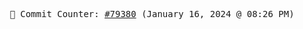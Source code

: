 <p align="center">
    <samp>
        📮 Commit Counter: <a href="https://github.com/Javascript-void0/Javascript-void0/commits/main">#79380</a> (January 16, 2024 @ 08:26 PM)
    </samp>
</p>